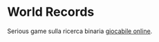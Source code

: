 # World Records

Serious game sulla ricerca binaria [giocabile online](https://ardesista.github.io/world-records/).
